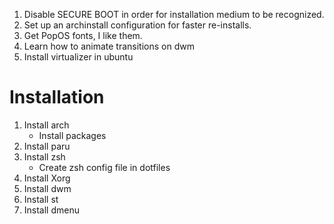 1. Disable SECURE BOOT in order for installation medium to be recognized.
2. Set up an archinstall configuration for faster re-installs.
3. Get PopOS fonts, I like them.
4. Learn how to animate transitions on dwm
5. Install virtualizer in ubuntu


# Installation
1. Install arch
    - Install packages
3. Install paru
4. Install zsh
    - Create zsh config file in dotfiles
6. Install Xorg
7. Install dwm
8. Install st
9. Install dmenu
